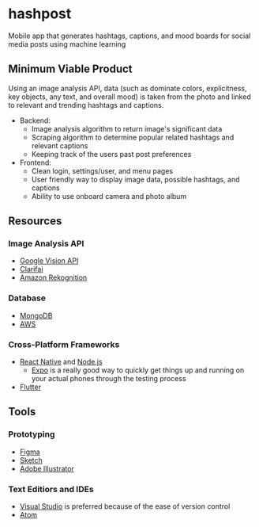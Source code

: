 # hashpost
Mobile app that generates hashtags, captions, and mood boards for social media posts using machine learning


## Minimum Viable Product 
Using an image analysis API, data (such as dominate colors, explicitness, key objects, any text, and overall mood) is taken from the photo and linked to relevant and trending hashtags and captions.
  * Backend:
    * Image analysis algorithm to return image's significant data
    * Scraping algorithm to determine popular related hashtags and relevant captions
    * Keeping track of the users past post preferences
  * Frontend:
    * Clean login, settings/user, and menu pages
    * User friendly way to display image data, possible hashtags, and captions
    * Ability to use onboard camera and photo album
   
   
## Resources 

### Image Analysis API
  * [Google Vision API](https://cloud.google.com/vision/)
  * [Clarifai](https://www.clarifai.com/)
  * [Amazon Rekognition](https://aws.amazon.com/rekognition/)
  
### Database
  * [MongoDB](https://www.mongodb.com/)
  * [AWS](https://aws.amazon.com/products/databases/)
  
### Cross-Platform Frameworks
  * [React Native](https://facebook.github.io/react-native/) and [Node.js](https://nodejs.org/en/)
    * [Expo](https://expo.io/) is a really good way to quickly get things up and running on your actual phones through the testing process
  * [Flutter](https://flutter.dev)
  
## Tools

### Prototyping
  * [Figma](https://www.figma.com/)
  * [Sketch](https://www.sketch.com)
  * [Adobe Illustrator](https://www.adobe.com/products/illustrator.html)
  
### Text Editiors and IDEs
  * [Visual Studio](https://visualstudio.microsoft.com/) is preferred because of the ease of version control
  * [Atom](https://atom.io)
